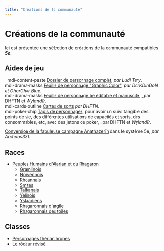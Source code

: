 ```yaml
---
title: "Créations de la communauté"
---
```


# Créations de la communauté
Ici est présentée une sélection de créations de la communauté compatibles _**5e**_.

## Aides de jeu
&nbsp;
<v-icon>mdi-content-paste</v-icon> [Dossier de personnage complet](https://onedrive.live.com/?authkey=%21AL6P6Wr9DH7NTGs&cid=0E48B58570ACBE42&id=E48B58570ACBE42%2120133&parId=E48B58570ACBE42%212575&o=OneUp), _par Ludi Tery_.  
<v-icon>mdi-drama-masks</v-icon> [Feuille de personnage "Graphic Color"](https://www.black-book-editions.fr/forums.php?topic_id=12619&nbp=13&nop=0), _par DarKDinDoN et GhorGhor Blue_.  
<v-icon>mdi-drama-masks</v-icon> [Feuille de personnage 5e éditable et manuscite](https://github.com/HippoAndElephant/Feuille_Personnage_Square), _par DHFTN et _Wylandïr_.  
<v-icon>mdi-cards-outline</v-icon> [Cartes de sorts](https://github.com/HippoAndElephant/Cartes_Sorts_5E) _par DHFTN_.  
<v-icon>mdi-poker-chip</v-icon> [Tapis de personnages](https://github.com/HippoAndElephant/Feuille_de_route_5e), pour avoir un suivi tangible des points de vie, des différentes utilisations de capacités et sorts, des consommables, etc, avec des jetons de poker, _par DHFTN et _Wylandïr_.  

[Conversion de la fabuleuse campagne Anathazerïn](http://www.archaos-jdr.fr/medfan/index.php?page=Heros-Dragons) dans le système 5e, _par Archaos331_.

## Races
* [Peuples Humains d'Alarian et du Rhagaron](/communaute/peuples-humains-d-alarian/)
  * [Gramlinois](/communaute/peuples-humains-d-alarian/#gramlinois)
  * [Norvennois](/communaute/peuples-humains-d-alarian/#norvennois)
  * [Rhoannais](/communaute/peuples-humains-d-alarian/#rhoannais)
  * [Smites](/communaute/peuples-humains-d-alarian/#smites)
  * [Talbanais](/communaute/peuples-humains-d-alarian/#talbanais)
  * [Yelinois](/communaute/peuples-humains-d-alarian/#yelinois)
  * [Ystaadiens](/communaute/peuples-humains-d-alarian/#ystaadiens)
  * [Rhagaronnais d'argile](/communaute/peuples-humains-d-alarian/#rhagaronnais-d-argile)
  * [Rhagaronnais des toiles](/communaute/peuples-humains-d-alarian/#rhagaronnais-des-toiles)

## Classes
* [Personnages thérianthropes](/communaute/therianthropie/)
* [Le rôdeur révisé](/communaute/rodeur-revise/)
